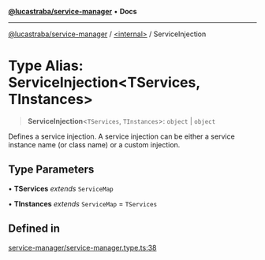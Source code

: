 [**@lucastraba/service-manager**](../../README.md) • **Docs**

***

[@lucastraba/service-manager](../../globals.md) / [\<internal\>](../README.md) / ServiceInjection

# Type Alias: ServiceInjection\<TServices, TInstances\>

> **ServiceInjection**\<`TServices`, `TInstances`\>: `object` \| `object`

Defines a service injection. A service injection can be either a service instance name (or class name) or a custom injection.

## Type Parameters

• **TServices** *extends* `ServiceMap`

• **TInstances** *extends* `ServiceMap` = `TServices`

## Defined in

[service-manager/service-manager.type.ts:38](https://github.com/lucastraba/service-manager/blob/1f568d8fa4f03055a4ed0e484704c9985f8f7f13/src/service-manager/service-manager.type.ts#L38)
